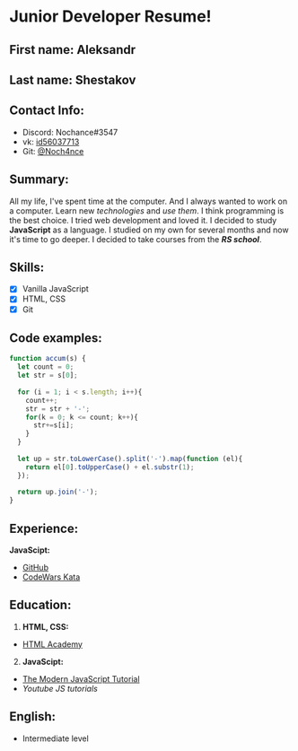 # Junior Developer Resume!

## First name: Aleksandr
## Last name: Shestakov

## Contact Info:

* Discord: Nochance#3547
* vk: [id56037713](https://vk.com/id56037713)
* Git: [@Noch4nce](https://github.com/Noch4nce)

## Summary:

All my life, I've spent time at the computer. And I always wanted to work on a computer. Learn new _technologies_ and _use them_. I think programming is the best choice. I tried web development and loved it. I decided to study **JavaScript** as a language. I studied on my own for several months and now it's time to go deeper. I decided to take courses from the **_RS school_**.

## Skills:

- [x] Vanilla JavaScript
- [x] HTML, CSS
- [x] Git

## Code examples:

```js
function accum(s) {
  let count = 0;
  let str = s[0];
  
  for (i = 1; i < s.length; i++){
    count++;
    str = str + '-';
    for(k = 0; k <= count; k++){
      str+=s[i];
    }
  }
  
  let up = str.toLowerCase().split('-').map(function (el){
    return el[0].toUpperCase() + el.substr(1);
  });
      
  return up.join('-');
}
```

## Experience:

**JavaScipt:**
* [GitHub](https://github.com/Noch4nce)
* [CodeWars Kata](https://www.codewars.com/users/Noch4nce/completed)


## Education:

1. **HTML, CSS:**
* [HTML Academy](https://htmlacademy.ru/profile/id1577283)

2. **JavaScipt:**
* [The Modern JavaScript Tutorial](https://javascript.info/)
* _Youtube JS tutorials_

## English:

* Intermediate level
